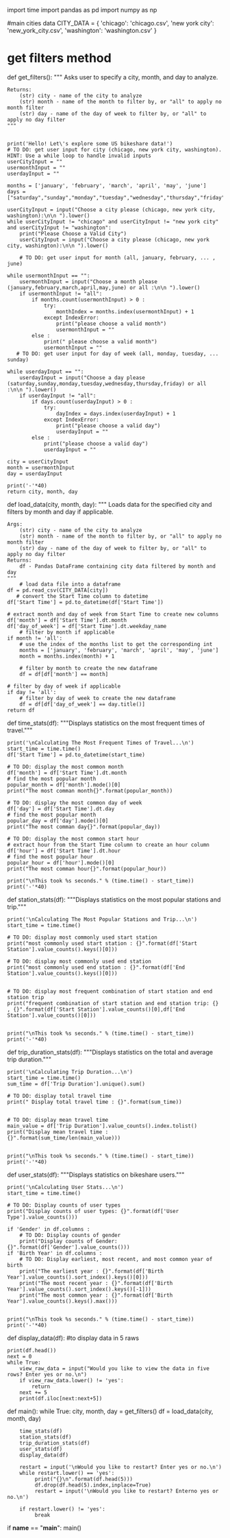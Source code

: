 import time
import pandas as pd
import numpy as np

#main cities data
CITY_DATA = { 'chicago': 'chicago.csv',
              'new york city': 'new_york_city.csv',
              'washington': 'washington.csv' }
              
# get filters method
def get_filters():
    """
    Asks user to specify a city, month, and day to analyze.
    
    Returns:
        (str) city - name of the city to analyze
        (str) month - name of the month to filter by, or "all" to apply no month filter
        (str) day - name of the day of week to filter by, or "all" to apply no day filter
    """
    
    
    print('Hello! Let\'s explore some US bikeshare data!')
    # TO DO: get user input for city (chicago, new york city, washington). HINT: Use a while loop to handle invalid inputs
    userCityInput = ""
    usermonthInput = ""
    userdayInput = ""
    
    months = ['january', 'february', 'march', 'april', 'may', 'june']
    days = ["saturday","sunday","monday","tuesday","wednesday","thursday","friday"]
    
    userCityInput = input("Choose a city please (chicago, new york city, washington):\n\n ").lower()
    while userCityInput != "chicago" and userCityInput != "new york city" and userCityInput != "washington":
        print("Please Choose a Valid City")
        userCityInput = input("Choose a city please (chicago, new york city, washington):\n\n ").lower()
        
        # TO DO: get user input for month (all, january, february, ... , june)
    
    while usermonthInput == "":    
        usermonthInput = input("Choose a month please (january,february,march,april,may,june) or all :\n\n ").lower()
        if usermonthInput != "all":
            if months.count(usermonthInput) > 0 :
                try:
                    monthIndex = months.index(usermonthInput) + 1
                except IndexError:
                    print("please choose a valid month")
                    usermonthInput = ""
            else : 
                print(" please choose a valid month")
                usermonthInput = ""
       # TO DO: get user input for day of week (all, monday, tuesday, ... sunday)
             
    while userdayInput == "":    
        userdayInput = input("Choose a day please (saturday,sunday,monday,tuesday,wednesday,thursday,friday) or all :\n\n ").lower()
        if userdayInput != "all":
            if days.count(userdayInput) > 0 :
                try:
                    dayIndex = days.index(userdayInput) + 1
                except IndexError:
                    print("please choose a valid day")
                    userdayInput = ""
            else : 
                print("please choose a valid day")
                userdayInput = ""
              
    city = userCityInput
    month = usermonthInput
    day = userdayInput

    print('-'*40)
    return city, month, day


def load_data(city, month, day):
    """
    Loads data for the specified city and filters by month and day if applicable.

    Args:
        (str) city - name of the city to analyze
        (str) month - name of the month to filter by, or "all" to apply no month filter
        (str) day - name of the day of week to filter by, or "all" to apply no day filter
    Returns:
        df - Pandas DataFrame containing city data filtered by month and day
    """
        # load data file into a dataframe
    df = pd.read_csv(CITY_DATA[city])
       # convert the Start Time column to datetime
    df['Start Time'] = pd.to_datetime(df['Start Time'])

    # extract month and day of week from Start Time to create new columns
    df['month'] = df['Start Time'].dt.month
    df['day_of_week'] = df['Start Time'].dt.weekday_name
        # filter by month if applicable
    if month != 'all':
        # use the index of the months list to get the corresponding int
        months = ['january', 'february', 'march', 'april', 'may', 'june']
        month = months.index(month) + 1

        # filter by month to create the new dataframe
        df = df[df['month'] == month]

    # filter by day of week if applicable
    if day != 'all':
        # filter by day of week to create the new dataframe
        df = df[df['day_of_week'] == day.title()]
    return df


def time_stats(df):
    """Displays statistics on the most frequent times of travel."""

    print('\nCalculating The Most Frequent Times of Travel...\n')
    start_time = time.time()
    df['Start Time'] = pd.to_datetime(start_time)

    # TO DO: display the most common month
    df['month'] = df['Start Time'].dt.month
    # find the most popular month
    popular_month = df['month'].mode()[0]
    print("The most comman month{}".format(popular_month))

    # TO DO: display the most common day of week
    df['day'] = df['Start Time'].dt.day
    # find the most popular month
    popular_day = df['day'].mode()[0]
    print("The most comman day{}".format(popular_day))

    # TO DO: display the most common start hour
    # extract hour from the Start Time column to create an hour column
    df['hour'] = df['Start Time'].dt.hour
    # find the most popular hour
    popular_hour = df['hour'].mode()[0]
    print("The most comman hour{}".format(popular_hour))

    print("\nThis took %s seconds." % (time.time() - start_time))
    print('-'*40)


def station_stats(df):
    """Displays statistics on the most popular stations and trip."""

    print('\nCalculating The Most Popular Stations and Trip...\n')
    start_time = time.time()

    # TO DO: display most commonly used start station
    print("most commonly used start station : {}".format(df['Start Station'].value_counts().keys()[0]))

    # TO DO: display most commonly used end station
    print("most commonly used end station : {}".format(df['End Station'].value_counts().keys()[0]))


    # TO DO: display most frequent combination of start station and end station trip
    print("frequent combination of start station and end station trip: {} , {}".format(df['Start Station'].value_counts()[0],df['End Station'].value_counts()[0]))


    print("\nThis took %s seconds." % (time.time() - start_time))
    print('-'*40)


def trip_duration_stats(df):
    """Displays statistics on the total and average trip duration."""

    print('\nCalculating Trip Duration...\n')
    start_time = time.time()
    sum_time = df['Trip Duration'].unique().sum()

    # TO DO: display total travel time
    print(" Display total travel time : {}".format(sum_time))


    # TO DO: display mean travel time
    main_value = df['Trip Duration'].value_counts().index.tolist()
    print("Display mean travel time : {}".format(sum_time/len(main_value)))


    print("\nThis took %s seconds." % (time.time() - start_time))
    print('-'*40)


def user_stats(df):
    """Displays statistics on bikeshare users."""

    print('\nCalculating User Stats...\n')
    start_time = time.time()

    # TO DO: Display counts of user types
    print("Display counts of user types: {}".format(df['User Type'].value_counts()))
    
    if 'Gender' in df.columns :
        # TO DO: Display counts of gender
        print("Display counts of Gender: {}".format(df['Gender'].value_counts()))
    if 'Birth Year' in df.columns :
        # TO DO: Display earliest, most recent, and most common year of birth
        print("The earliest year : {}".format(df['Birth Year'].value_counts().sort_index().keys()[0]))
        print("The most recent year : {}".format(df['Birth Year'].value_counts().sort_index().keys()[-1]))
        print("The most common year : {}".format(df['Birth Year'].value_counts().keys().max()))
    
    
    print("\nThis took %s seconds." % (time.time() - start_time))
    print('-'*40)

def display_data(df):
    #to display data in 5 raws

    print(df.head())
    next = 0
    while True:
        view_raw_data = input("Would you like to view the data in five rows? Enter yes or no.\n")
        if view_raw_data.lower() != 'yes':
            return
        next += 5
        print(df.iloc[next:next+5])
        
def main():
    while True:
        city, month, day = get_filters()
        df = load_data(city, month, day)

        time_stats(df)
        station_stats(df)
        trip_duration_stats(df)
        user_stats(df)
        display_data(df)
        
        restart = input('\nWould you like to restart? Enter yes or no.\n')
        while restart.lower() == 'yes':
             print("{}\n".format(df.head(5)))
             df.drop(df.head(5).index,inplace=True)
             restart = input('\nWould you like to restart? Enterno yes or no.\n')

        if restart.lower() != 'yes':
             break
if __name__ == "__main__":
	main()
